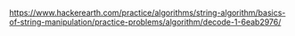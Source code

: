 https://www.hackerearth.com/practice/algorithms/string-algorithm/basics-of-string-manipulation/practice-problems/algorithm/decode-1-6eab2976/
